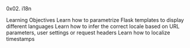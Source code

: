 0x02. i18n

Learning Objectives
Learn how to parametrize Flask templates to display different languages
Learn how to infer the correct locale based on URL parameters, user settings or request headers
Learn how to localize timestamps